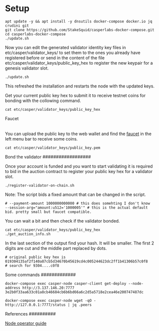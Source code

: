 Setup
=====

```
apt update -y && apt install -y dnsutils docker-compose docker.io jq crudini git
git clone https://github.com/StakeSquid/casperlabs-docker-compose.git
cd casperlabs-docker-compose
./update.sh

```

Now you can edit the generated validator identity key files in etc/casper/validator_keys/ to set them to the ones you already have registered before or send in the content of the file etc/casper/validator_keys/public_key_hex to register the new keypair for a genesis validator slot.

```
./update.sh
```

This refreshed the installation and restarts the node with the updated keys.

Get your current public key hex to submit it to receive testnet coins for bonding with the collowing command.

```
cat etc/casper/validator_keys/public_key_hex
```

Faucet
######

You can upload the public key to the web wallet and find the [faucet](https://testnet-explorer.casperlabs.io/#/faucet) in the left menu bar to receive some coins.

```
cat etc/casper/validator_keys/public_key.pem
```


Bond the validator
##################

Once your account is funded and you want to start validating it is required to bid in the auction contract to register your public key hex for a validator slot.

```
./register-validator-on-chain.sh
```

Note: The script bids a fixed amount that can be changed in the script.

```
# --payment-amount 1000000000000 # this does somehting I don't know
--session-arg="amount:u512='1000005'" # this is the actual default bid. pretty small but faucet compatible.
```

You can wait a bit and then check if the validator bonded.

```
cat etc/casper/validator_keys/public_key_hex
./get_auction_info.sh
```

In the last section of the output find your hash. It will be smaller. The first 2 digits are cut and the middle part replaced by dots.

```
# original public key hex is 019304135af2f140a87cb5d34670b45619cd4c005244623dc2ff1b41306b57c0f8 
# search for 9304....c0f8
```


Some commands
#############

```
docker-compose exec casper-node casper-client get-deploy --node-address http://3.137.146.20:7777 3e2b0f33aa633c01a8cb46684cb6b6bd66a6c2d5a5718e2cea46e200747487dc
```

```
docker-compose exec casper-node wget -qO - http://127.0.0.1:7777/status | jq .peers
```

References
##########

[Node operator guide](https://docs.google.com/document/d/1YO_WnjPt2sGJgPB1jm_hVDHYULYsjPEAtkiAiY0e3-0/edit#heading=h.iauun81d85na)